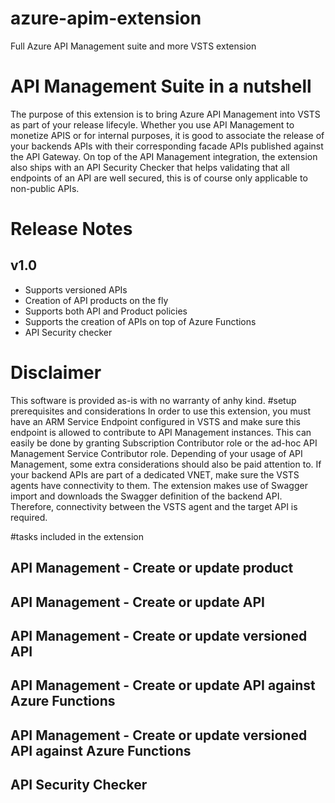# azure-apim-extension
Full Azure API Management suite and more VSTS extension
# API Management Suite in a nutshell
The purpose of this extension is to bring Azure API Management into VSTS as part of your release lifecyle. Whether you use API Management to monetize APIS or for internal purposes, it
is good to associate the release of your backends APIs with their corresponding facade APIs published against the API Gateway. On top of the API Management integration, the extension also 
ships with an API Security Checker that helps validating that all endpoints of an API are well secured, this is of course only applicable to non-public APIs.
# Release Notes
## v1.0
* Supports versioned APIs
* Creation of API products on the fly
* Supports both API and Product policies
* Supports the creation of APIs on top of Azure Functions
* API Security checker

# Disclaimer
This software is provided as-is with no warranty of anhy kind. 
#setup prerequisites and considerations
In order to use this extension, you must have an ARM Service Endpoint configured in VSTS and make sure this endpoint is allowed to contribute to API Management instances. This can easily 
be done by granting Subscription Contributor role or the ad-hoc API Management Service Contributor role. Depending of your usage of API Management, some extra considerations should also be 
paid attention to. If your backend APIs are part of a dedicated VNET, make sure the VSTS agents have connectivity to them. The extension makes use of Swagger import and downloads the Swagger
definition of the backend API. Therefore, connectivity between the VSTS agent and the target API is required.

#tasks included in the extension
## API Management - Create or update product
## API Management - Create or update API
## API Management - Create or update versioned API
## API Management - Create or update API against Azure Functions
## API Management - Create or update versioned API against Azure Functions
## API Security Checker 



